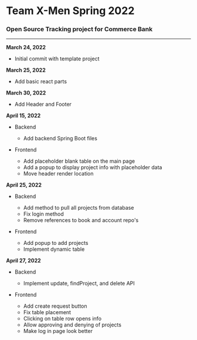 # **Team X-Men Spring 2022**
### Open Source Tracking project for Commerce Bank
-----------------------------------------------------
**March 24, 2022**
- Initial commit with template project

**March 25, 2022** 
- Add basic react parts

**March 30, 2022**
- Add Header and Footer

**April 15, 2022**
- Backend
    - Add backend Spring Boot files

- Frontend
    - Add placeholder blank table on the main page
    - Add a popup to display project info with placeholder data
    - Move header render location

**April 25, 2022**
- Backend
    - Add method to pull all projects from database
    - Fix login method
    - Remove references to book and account repo's

- Frontend
    - Add popup to add projects
    - Implement dynamic table

**April 27, 2022**
- Backend
  - Implement update, findProject, and delete API

- Frontend
  - Add create request button
  - Fix table placement
  - Clicking on table row opens info
  - Allow approving and denying of projects
  - Make log in page look better